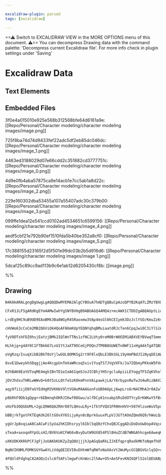 ```yaml
---

excalidraw-plugin: parsed
tags: [excalidraw]

---
```

==⚠  Switch to EXCALIDRAW VIEW in the MORE OPTIONS menu of this document. ⚠== You can decompress Drawing data with the command palette: 'Decompress current Excalidraw file'. For more info check in plugin settings under 'Saving'


# Excalidraw Data
## Text Elements
## Embedded Files
3f0e4a015010e925e568b312568bfe64d6161a9e: [[Repo/Personal/Character modeling/character modeling images/image.png]]

725f8ba74d74d9433fef22adc5df2eb85dc046dc: [[Repo/Personal/Character modeling/character modeling images/image_1.png]]

4463ed3188029d07e66cdd2c351882cd3777751c: [[Repo/Personal/Character modeling/character modeling images/image_0.png]]

4d9e0fb4aba57875ca9e14acb1e7cc5ab1a8d22c: [[Repo/Personal/Character modeling/character modeling images/image_2.png]]

229e160302dba53455a107a55407adc30c379b00: [[Repo/Personal/Character modeling/character modeling images/image_3.png]]

099ffe1dea12e541ccd0102ad4534651c6599156: [[Repo/Personal/Character modeling/character modeling images/image_4.png]]

aedf5cbf21e792b90ef1510fda5b40be352a8cf0: [[Repo/Personal/Character modeling/character modeling images/image_5.png]]

17c388155d23165f2d5f501e99dc03b2b5d916d6: [[Repo/Personal/Character modeling/character modeling images/image 1.png]]

5dcaf25c89cc9ad113b9c6e1ab12d6205430cf8b: [[image.png]]

%%
## Drawing
```compressed-json
N4KAkARALgngDgUwgLgAQQQDwMYEMA2AlgCYBOuA7hADTgQBuCpAzoQPYB2KqATLZMzYBXUtiRoIACyhQ4zZAHoFAc0JRJQgEYA6bGwC2CgF7N6hbEcK4OCtptbErHALRY8RMpWdx8Q1TdIEfARcZgRmBShcZQUebQBWbQBGGjoghH0EDihmbgBtcDBQMBLoeHF0Qn1opH5SxhZ2LjQAZj5CyAbWTgA5TjFuADYAdgAGHkHRgA4AFim6yEIOYixu

CFxR1JLF5gARdKgEYm4AMwIwhYgSNYBVHgB9ABUAGQ4AMQ4z+mcAWX1CTDDZgABQAUptLidCPh8ABlWDBNaCDxbUrMKCkNgAawQAHUSOpuO1thB0ZicfCYIiJMjrpdMX5JBxwrk0ElLmw4LhsGoYNwkqNRpdrMpqaghR0IJhuM54qNEsMWsMkjNRi0AJzxeIq+aSvloZwtFozbTDKYtKZTJLxS5k7EIADCbHwbFIawx1mYXMC2VRkE03KxygZyyd

LrdEg9HC9uB9UD9EAoBMk3Ba8WGyR4SRaoxmw3VAp4msGl0kCEIymk3DzJclYSO/KmuZz6vGM0uweEcAAksRWag8gBdSHkTK97gcIQw+nCZbM5j9yfTyWaWfEACiwUy2X7Q8uQjgxFwh2ObOGM2Nubzwwm6suRA4WInU/w97Y2Bxp9QZ3wFzrUSgIR+wgRBliWZQEyhYJxwkFoTlGBAZg2a1RgFBB1R4eIEHiQYpk0Fokkw3DNBOBBBhmYhBiSKj

cHVWo63cCoCm2MB2Q6ViOkHQoAF86mKUpYEQNYqhqBMuiaatdRJcTen6CpqJwi0C3iYlSiWFZpQkXAeATQg9gOBs0B/P8SWuCRcQddcAC0fgAJQAaQANUwTRMFBXAfkYTAAEFnXjSFoThBEKlJZ06X/ck8WTIlbQxe1KTFUKURnRl537NiSU5bleX5QVhQ4UUKglElNNQFoRm0XD1WNYZJhmOYVMufVUENGZBm0HgZizKZhhtCL7TDV13XIaNvSy

fyV0DTshFDZ0hsjEaYzjBMk2IQlWnTTNs1zfNC2LUty0reM0BrW0EEM1ABXVEYBVwqTSmmns+3yYdJROUcEBg1Al1fSUQ2INLn2XElVxmjct3G3dXpJA8jxPflzyNQYRnTci70lB8nzQH63w/C7jIQWLjyAtZQMcArIOhT6vwgG94hOPDcHPYhmfVC84IQE4eB4XBiGweJiC5hBNCmAXsFzQY+YTZhGPydiMu2JJOJ4vjJUEkKROUejpKYbpmku5

HLhkjg+g4AY0C1FTBk667LnU1YtJaXT9OCeGjPOQnJTM9B8GUWETn0WF11xHgAAkTgATQBXFdm7Z4HR4ABHSmYQSkLaWOWLIvxNaUzQVSBDiilgqRMLM7+4RK0BtkOS5HlYFy4rShFMUm8gUrnDauJWzlbVqLVQVbb1GUBSmdUEmvZVRiomYVOGLOBrmiN0CjJbxoTAMP2m2bw2Gz0xt9S5VvWsqrW0ZsrSSJIx/lK+DorKsToLbRzXImYBRvKZO

oVgRzq/IsuqXibB2BkT0oYjlwGOL8OMK5g2rt9F8lxQbLE3BkSGL19yHmPBdJIiNyqDE1AWUW94lhYwQcDUoLo8ZfgJkTQCwEybgRTtTNY9VBgtCOARS04x1TEFGMMMigxsDEGIDwbAaZr5f2EUqYYsjtTYGlrLNAzFFYLA4tsLiJReKFH4pAdWwlqhazErrCSJ17qdBMbJM2FQeDT3NOMcq5irjLAdugXAMxnb7FdvjD2dsaZTmYAAISsvEGAsI

0xvE1DweykhSDqgjjAe4KcgpUnTmXaWRcoq5xiv1YuqTS7JVgVXFk/Ja7ZQbmyPKkoW5FUuKVYs2gMKjFbKqcqRYepNRlIMeIUxTSv0HmqY06YF44kGsvaAi0D4TRBlNf6Yy96jVjOvI+0U0DI3alaTC98jrcHNC0BI1prZ9RJPWL8hEHHv1VE4x6vZwFvQ+l9GBJJ/rwKeaUZB4M0E7gwZKWG2Czl4ORuqJsYx54Y1IUDX6JIqGflOL4/8xMGFZ

HJhBAK0EaYUToqME4mgkIBnTD1eIeA6Iqm5JoJICBhjYH5rgcluApiiLEYoggTF5ZqKVholWOi1blAMaJI2lj9YCh/gwQVptzaoHNKLZp0wnH21KuseIniDI0PhaZGm3lsCPAAPKSEllAHgAAre4SRE5QHuAgQ1ABFR46orXJLTgU8KJzMk5xPgXUkmTHU0nSSlYpC5SmSiyvXZqAo27rAKq3OpMpZ5JEqvKJsaZ1TVXiPVFonS2TIw6rmZN8R1R

jDVJhdsuTHRLwWWvQ+k0t5zLLQtfeSzK0kmPnnVAipawkjLA/Y6rbypnRwTwJU4wRizBAV2W5PySTvUgSw7GiDYFzhKbOih/o1yoO3DkCdpQ/lu0uojc011LQahFZjSFuNYXu1/J7F1iLSbIqYWimd6BuYksmDmHgxB8VDPiLgD+uAtSqmGLzcRoxxH5k0IKZlYoVElB/uokomiwDaJKLosoQkJCa21vUQVqZw3G3FRUWY79qq1XDfKtYuBBjKu8

aqy9fi1ijENfoGYEdHgM3VKHbV9ltVGHuM4AAGonFoUB9AOpLj6wpLrs6rN4CMhA3r0AZwTAyf16UykhsbvlQq3Bw2lTlO1SY55cGKimMjDpw9WiEXPuRQi5U00WhFXaUZtaV6TIbdM95sy1zzLrYs5aKzslrJ4BmVsbMFJWiVNabZj9JVGgOThLZdY/5EkHgOgexaSQ3Oeso6GpQp1QNPfOgGi7yFQveauiG3zsuYLhjgwFyoe5D2hRCpdpXIAw

p8bRhF9Db1gQpg+r6EBmnqhOKRJIKwf08Gwu/alfDCy81nsabpSRsDdOTYcyDrKWKwY5fBrlyGeVocqIYzDFjGicG4MMyUeG5LcDGHm+IRpCJ2xcQqpmVGEA7toV7GmFAhDrkwInQgjksiJz4/gGA8Q4DYFxFaqYhrYSifyeJ51aJXXSY9Y5uTYmFO+qKUyYrIrg05UqeGmp2no1ske5VLUN4gurbZk45qbR9k20FFbNM2pjSye8y5+tfmq1Bhrb

vHzFb3OQGbUML+2gLQ9W6QA2RHrO07LQHsuLRy+1fktFVQU1FR0HnHVV+507HlzueWuV5puytgzXegw3MMsE7twezEYmEcxqhIY+Ar0L3znu/Gq1HN6JCML629KmA3cBHBOESkiWZKUYU0K2Tm1oBQnCPPEXFoxNAIDTDzKY2B4Ibbllt9lystGqxJPo9Dx3jFnf1nKAVtf8NEmzNVXC7921qRe+RqY73Pv+8WDTegjBHgwFGEIE4oJDzjEINq0Y

bBBjrkTgotFKTEqKdk26ltGOvXY6SijyAyn8cBprkGuuxPLpVJJGTtAOmZQmd6Q9/hWoLQaiNBm1AGE4hu6tMC/hSRk1OKY484TJ87LIC7bzEDAGrxTIrTSaERygdSKgXi9RRbdqq7ajxbHJohJb5wqg4QmbpYPSgIG4Dg5aQB5aPpvIH7m7FZUEQAfI26VakHVb/IIwXiEqyIRbhonotZnodYmQB7dZB53oh6Tph40y4LiKWjWgCwDoKRczED0x

ygUrJp8xqiaA8CaACwFiSyUa2hKIDhsryyl6Ibl5qQ0zYChxQBJCggADiDoDoUwDopAVqcAkgTkVqgSgmzwCYleR2/KkopULuL83MA6BBKEio7+zg18A6mYD2s8uESoVEHqEuFs08qBQwOYmmUaJaUBrm/OMy1aXmzmIBvmYBYhqcu+6+Jam+OSkm8UVRuOZuqUBOam5+YaeuYCm65BDy0CluiwXeWk6oSmNBx+JWGu/I+atibMtiHep2esF2Dee

sTeaA+axoqoRYpGLsH2/BV6VuKCFWG6vBvyDutW9UX854PSl8HuZCdB7WNGAhhcge6AweqKoe6KawYsuAXMRKY81K6ovMV8LQCeK2CASQtKhElEtiqaOY+eeEheyiRhW2Jh3E4A0M6wcAcA8I2C3A/E0AZYmQawRAOydQDAhACAFAgSnmYMwBAAxCNgyScKiBANgCIHGN2IcIHJknSRSryZhiyWyeNByRkFSUUTSSUdAW5syayaQOyZyW8IFPJnv

uXKUDKXKRkPCFJgFjJoUAKbKUKZyZqQ0UjjjhJpAGqQaRkLZJXEfqprqRadkMKfoNqmfhUhfk3HqeqfoG8JwFAG8JAtCM1FgZ6Zad6b6bCIQEYDYh6Q6VAE6Y8FgFAN5MSfrBAMECcO5iGY6YaVEKQEmbKWwBQGWLzF7uaYKdmRkOuMsN5AWUWSEDTLGJiFQKSbGU6TWU2SPodhAP9MyTLJiDCHxjKBqIkAWEFqLCpNaEFujGiNgP2fgBHMltzC/

NqNVIKNMLPOMKSUYGwAYLiVdgQEIEVI0vEHtmWfqRWfoNaXAsVt2WuMycGCQBGVGclqSQ+cQPCAgHAIsbqW+T8GwCsFWbSsEA8XsRAG+TzihoEs6DTKQMoAGAABRZjzy8C4LUAoXIWjAJAACUCYtkCAygU4sYawsFCFqWaFZFvAWR4o2FEAp5WZUARpOILpUATQi4luEAFBeFLipATCaAKGWQQFF0GIh5lw2ARAX5aAwlexkAHA063AUlHIQgUAD

4FQUldFdghqCA2AOQsIslcAf5AFslmgwFcKnWzc2lhAw+O5+Ae5FevKNI6QFl52olQEUABgnZFQdxPuux94oQSZFlVlzokKPE4ASGHFVM/YwAqJ3EQAA
```
%%